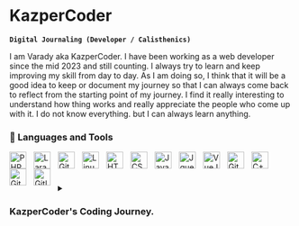 # KazperCoder

**`Digital Journaling (Developer / Calisthenics)`**

I am Varady aka KazperCoder. I have been working as a web developer since the mid 2023 and still counting. I always try to learn and keep improving my skill from day to day. As I am doing so, I think that it will be a good idea to keep or document my journey so that I can always come back to reflect from the starting point of my journey. I find it really interesting to understand how thing works and really appreciate the people who come up with it. I do not know everything. but I can always learn anything.


### 🧰 Languages and Tools

<img align="left" alt="PHP" width="30px" style="padding-right:10px;" src="https://cdn.jsdelivr.net/gh/devicons/devicon/icons/php/php-original.svg"/>
<img align="left" alt="Laravel" width="30px" style="padding-right:10px;" src="https://cdn.jsdelivr.net/gh/devicons/devicon/icons/laravel/laravel-original.svg" />
<img align="left" alt="Git" width="30px" style="padding-right:10px;" src="https://cdn.jsdelivr.net/gh/devicons/devicon/icons/git/git-original.svg" />
<img align="left" alt="Linux" width="30px" style="padding-right:10px;" src="https://cdn.jsdelivr.net/gh/devicons/devicon/icons/linux/linux-original.svg" />
<img align="left" alt="HTML" width="30px" style="padding-right:10px;" src="https://cdn.jsdelivr.net/gh/devicons/devicon/icons/html5/html5-plain.svg" />
<img align="left" alt="CSS" width="30px" style="padding-right:10px;" src="https://cdn.jsdelivr.net/gh/devicons/devicon/icons/css3/css3-plain.svg" />
<img align="left" alt="JavaScript" width="30px" style="padding-right:10px;" src="https://cdn.jsdelivr.net/gh/devicons/devicon/icons/javascript/javascript-plain.svg" />
<img align="left" alt="Jquery" width="30px" style="padding-right:10px;" src="https://cdn.jsdelivr.net/gh/devicons/devicon/icons/jquery/jquery-original.svg" />
<img align="left" alt="VueJs" width="30px" style="padding-right:10px;" src="https://cdn.jsdelivr.net/gh/devicons/devicon/icons/vuejs/vuejs-original.svg" />
<img align="left" alt="Git" width="30px" style="padding-right:10px;" src="https://cdn.jsdelivr.net/gh/devicons/devicon/icons/git/git-original.svg" />
<img align="left" alt="C++" width="30px" style="padding-right:10px;" src="https://cdn.jsdelivr.net/gh/devicons/devicon/icons/cplusplus/cplusplus-original.svg" />
<img align="left" alt="GitHub" width="30px" style="padding-right:10px;" src="https://cdn.jsdelivr.net/gh/devicons/devicon/icons/github/github-original.svg" />
<img align="left" alt="Gitlab" width="30px" style="padding-right:10px;" src="https://cdn.jsdelivr.net/gh/devicons/devicon/icons/gitlab/gitlab-original.svg" />
<br />

#

<details>
    <summary><h3> KazperCoder's Coding Journey. </h3></summary>
    I started off as a computer science student who had no idea what was waiting for me in the future. All I knew was that it had something to do with computers, and I like working with computers. The environment I grew up in did not give me enough exposure to what we knew as computer programming. I finished high school with the least amount of knowledge in computer programming. However, I didn't give up and still kept going until my 3rd year in university when I picked the field I like which is to become a software engineer. From there, I started to learn the languages of the web which were HTML, CSS and Javascript. I started to apply for a web design internship at a company with this the minimum knowledge I had. Luckily, I got into a startup software company specialize in building solution for Human Resource managment and Cusomter Relationship management(CRM). Yet with different position. I keep learning until the mid of 2023 that I finally able to working an IT department of the same company. Things started to make more sense, since I was able to put my learning into practice by solving a real business problem what people were dealing with. My ability to understand the existing codebase has improved so much. I tried so hard that my performance and skill improved to the point that I am able to become a core member of the team handling in maintain and extend the existing feature to make it even more useful. I work in client-side which required me to use Laravel blade with Vuejs and jquery to handle the client's interaction that need an API integration. I also work in the backend side using Laravel and building an API the application. Even now I still think that I have a very long way to go and a lot of things to explore but this time I am going to doucment my journey. I also hope to be able to build a connection with the amazing people out there and learn from them.
</details>
